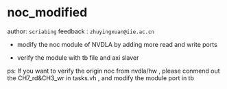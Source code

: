 # noc_modified 
author: `scriabing` 
feedback : `zhuyingxuan@iie.ac.cn`

* modify the noc module of NVDLA by adding  more read and write ports

* verify the module with tb file and axi slaver


ps:
If you want to verify the origin noc from nvdla/hw , please conmend out the CH7_rd&CH3_wr in tasks.vh , and modify the module port in tb
